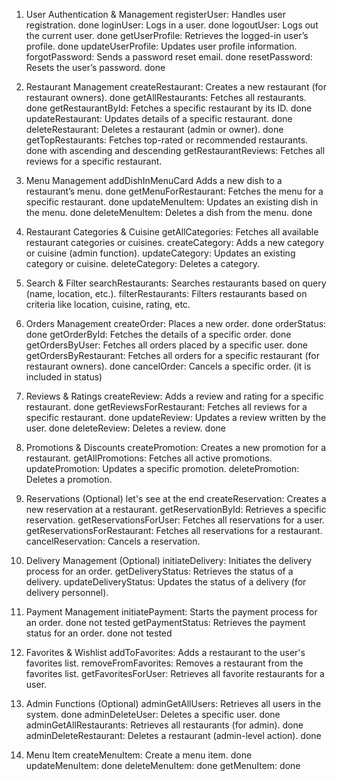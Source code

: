 1. User Authentication & Management
   registerUser: Handles user registration. done
   loginUser: Logs in a user. done
   logoutUser: Logs out the current user. done
   getUserProfile: Retrieves the logged-in user’s profile. done
   updateUserProfile: Updates user profile information.
   forgotPassword: Sends a password reset email. done 
   resetPassword: Resets the user’s password. done

2. Restaurant Management
   createRestaurant: Creates a new restaurant (for restaurant owners). done
   getAllRestaurants: Fetches all restaurants. done
   getRestaurantById: Fetches a specific restaurant by its ID. done
   updateRestaurant: Updates details of a specific restaurant. done
   deleteRestaurant: Deletes a restaurant (admin or owner). done
   getTopRestaurants: Fetches top-rated or recommended restaurants. done with ascending and descending
   getRestaurantReviews: Fetches all reviews for a specific restaurant.

3. Menu Management
   addDishInMenuCard Adds a new dish to a restaurant’s menu. done
   getMenuForRestaurant: Fetches the menu for a specific restaurant. done
   updateMenuItem: Updates an existing dish in the menu. done
   deleteMenuItem: Deletes a dish from the menu. done

4. Restaurant Categories & Cuisine
   getAllCategories: Fetches all available restaurant categories or cuisines.
   createCategory: Adds a new category or cuisine (admin function).
   updateCategory: Updates an existing category or cuisine.
   deleteCategory: Deletes a category.

5. Search & Filter
   searchRestaurants: Searches restaurants based on query (name, location, etc.).
   filterRestaurants: Filters restaurants based on criteria like location, cuisine, rating, etc.

6. Orders Management
   createOrder: Places a new order. done
   orderStatus: done
   getOrderById: Fetches the details of a specific order. done
   getOrdersByUser: Fetches all orders placed by a specific user. done
   getOrdersByRestaurant: Fetches all orders for a specific restaurant (for restaurant owners). done
   cancelOrder: Cancels a specific order. (it is included in status)

7. Reviews & Ratings
   createReview: Adds a review and rating for a specific restaurant. done
   getReviewsForRestaurant: Fetches all reviews for a specific restaurant. done
   updateReview: Updates a review written by the user. done
   deleteReview: Deletes a review. done

8. Promotions & Discounts
   createPromotion: Creates a new promotion for a restaurant.
   getAllPromotions: Fetches all active promotions.
   updatePromotion: Updates a specific promotion.
   deletePromotion: Deletes a promotion.

9. Reservations (Optional) let's see at the end
   createReservation: Creates a new reservation at a restaurant.
   getReservationById: Retrieves a specific reservation.
   getReservationsForUser: Fetches all reservations for a user.
   getReservationsForRestaurant: Fetches all reservations for a restaurant.
   cancelReservation: Cancels a reservation.

10. Delivery Management (Optional)
    initiateDelivery: Initiates the delivery process for an order.
    getDeliveryStatus: Retrieves the status of a delivery.
    updateDeliveryStatus: Updates the status of a delivery (for delivery personnel).

11. Payment Management
    initiatePayment: Starts the payment process for an order. done not tested
    getPaymentStatus: Retrieves the payment status for an order. done not tested

12. Favorites & Wishlist
    addToFavorites: Adds a restaurant to the user's favorites list.
    removeFromFavorites: Removes a restaurant from the favorites list.
    getFavoritesForUser: Retrieves all favorite restaurants for a user.
    
13. Admin Functions (Optional)
    adminGetAllUsers: Retrieves all users in the system. done
    adminDeleteUser: Deletes a specific user. done 
    adminGetAllRestaurants: Retrieves all restaurants (for admin). done
    adminDeleteRestaurant: Deletes a restaurant (admin-level action). done

14. Menu Item
    createMenuItem: Create a menu item. done
    updateMenuItem: done
    deleteMenuItem: done
    getMenuItem: done
